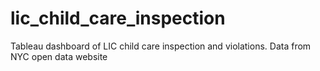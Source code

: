 # lic_child_care_inspection
Tableau dashboard of LIC child care inspection and violations.  Data from NYC open data website